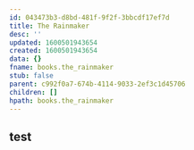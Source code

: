 ```yaml
---
id: 043473b3-d8bd-481f-9f2f-3bbcdf17ef7d
title: The Rainmaker
desc: ''
updated: 1600501943654
created: 1600501943654
data: {}
fname: books.the_rainmaker
stub: false
parent: c992f0a7-674b-4114-9033-2ef3c1d45706
children: []
hpath: books.the_rainmaker
---
```

## test
